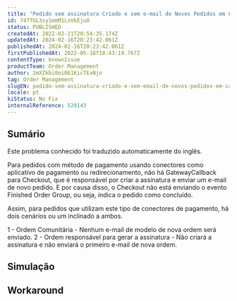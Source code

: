 ```yaml
---
title: "Pedido sem assinatura Criado e sem e-mail de Novos Pedidos em Casos relacionados ao método de pagamento usando conectadores como Payment App ou Redirect."
id: 747TGL3sy1mmM1LnVkEjuO
status: PUBLISHED
createdAt: 2022-02-21T20:54:35.174Z
updatedAt: 2024-02-16T20:23:42.061Z
publishedAt: 2024-02-16T20:23:42.061Z
firstPublishedAt: 2022-05-18T18:43:19.767Z
contentType: knownIssue
productTeam: Order Management
author: 2mXZkbi0oi061KicTExNjo
tag: Order Management
slugEN: pedido-sem-assinatura-criado-e-sem-email-de-novos-pedidos-em-casos-relacionados-ao-metodo-de-pagamento-usando-conectadores-como-payment-app-ou-redirect
locale: pt
kiStatus: No Fix
internalReference: 529143
---
```


## Sumário

<div class="alert alert-info">
  <p>Este problema conhecido foi traduzido automaticamente do inglês.</p>
</div>


Para pedidos com método de pagamento usando conectores como aplicativo de pagamento ou redirecionamento, não há GatewayCallback para Checkout, que é responsável por criar a assinatura e enviar um e-mail de novo pedido.
E por causa disso, o Checkout não está enviando o evento Finished Order Group, ou seja, indica o pedido como concluído.


Assim, para pedidos que utilizam este tipo de conectores de pagamento, há dois cenários ou um inclinado a ambos.

1 - Ordem Comunitária - Nenhum e-mail de modelo de nova ordem será enviado.
2 - Ordem responsável para gerar a assinatura - Não criará a assinatura e não enviará o primeiro e-mail de nova ordem.




## Simulação



## Workaround



